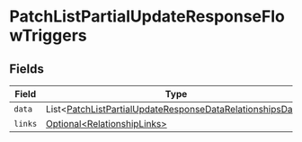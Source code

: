 # PatchListPartialUpdateResponseFlowTriggers


## Fields

| Field                                                                                                                                        | Type                                                                                                                                         | Required                                                                                                                                     | Description                                                                                                                                  |
| -------------------------------------------------------------------------------------------------------------------------------------------- | -------------------------------------------------------------------------------------------------------------------------------------------- | -------------------------------------------------------------------------------------------------------------------------------------------- | -------------------------------------------------------------------------------------------------------------------------------------------- |
| `data`                                                                                                                                       | List\<[PatchListPartialUpdateResponseDataRelationshipsData](../../models/components/PatchListPartialUpdateResponseDataRelationshipsData.md)> | :heavy_minus_sign:                                                                                                                           | N/A                                                                                                                                          |
| `links`                                                                                                                                      | [Optional\<RelationshipLinks>](../../models/components/RelationshipLinks.md)                                                                 | :heavy_minus_sign:                                                                                                                           | N/A                                                                                                                                          |